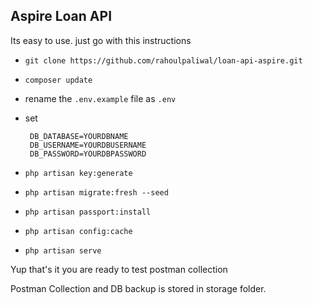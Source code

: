 ## Aspire Loan API

Its easy to use. just go with this instructions

- `git clone https://github.com/rahoulpaliwal/loan-api-aspire.git`
- `composer update`
- rename the `.env.example` file as `.env`
- set 
    
       DB_DATABASE=YOURDBNAME
       DB_USERNAME=YOURDBUSERNAME
       DB_PASSWORD=YOURDBPASSWORD
      
- `php artisan key:generate`
- `php artisan migrate:fresh --seed`
- `php artisan passport:install`
- `php artisan config:cache`
- `php artisan serve`

Yup that's it you are ready to test postman collection

Postman Collection and DB backup is stored in storage folder.
